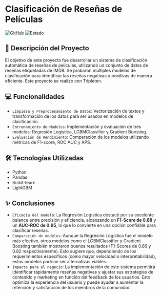 # Clasificación de Reseñas de Películas
![GitHub](https://img.shields.io/badge/GitHub-Repository-lightgrey)
![Estado](https://img.shields.io/badge/Estado-Terminado-brightgreen)

## 📖 Descripción del Proyecto
El objetivo de este proyecto fue desarrollar un sistema de clasificación automática de reseñas de películas, utilizando un conjunto de datos de reseñas etiquetadas de IMDB. Se probaron múltiples modelos de clasificación para identificar las reseñas negativas y positivas de manera eficiente. Este proyecto se realizo con Tripleten.

## 💻 Funcionalidades
- `Limpieza y Preprocesamiento de Datos`: Vectorización de textos y transformación de los datos para ser usados en modelos de clasificación.
- `Entrenamiento de Modelos`: Implementación y evaluación de tres modelos: Regresión Logística, LGBMClassifier y Gradient Boosting.
- `Evaluación de Rendimiento`: Comparación de los modelos utilizando métricas de F1-score, ROC AUC y APS.

## 🛠 Tecnologías Utilizadas
- Python
- Pandas
- Scikit-learn
- LightGBM

## ✨ Conclusiones
- `Eficacia del modelo`: La Regresión Logística destacó por su excelente balance entre precisión y eficiencia, alcanzando un **F1-Score de 0.88** y un **AUC-ROC de 0.95**, lo que lo convierte en una opción confiable para clasificar reseñas.
- `Comparación de modelos`: Aunque la Regresión Logística fue el modelo más efectivo, otros modelos como el LGBMClassifier y Gradient Boosting también mostraron buenos resultados (F1-Scores de 0.86 y 0.82 respectivamente). Esto sugiere que, dependiendo de los requerimientos específicos (como mayor velocidad o interpretabilidad), estos modelos podrían ser alternativas viables.
- `Impacto para el negocio`: La implementación de este sistema permitirá identificar rápidamente reseñas negativas y ajustar sus estrategias de contenido y marketing en función del feedback de los usuarios. Esto optimiza la experiencia del usuario y puede ayudar a aumentar la retención y satisfacción de los miembros de la comunidad.
